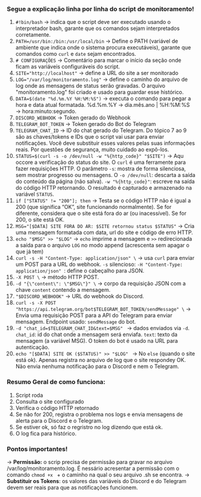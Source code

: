 ### Segue a explicação linha por linha do script de monitoramento!
1. ```#!bin/bash``` -> indica que o script deve ser executado usando o interpretador bash, garante que os comandos sejam interpretados corretamente.
2. ```PATH=/usr/bin:/bin:/usr/local/bin``` -> Define o PATH (variável de ambiente que indica onde o sistema procura executáveis), garante que comandos como ```curl``` e ```date``` sejam encontrados.
3. ```# CONFIGURAÇÕES``` -> Comentário para marcar o início da seção onde ficam as variáveis configuráveis do script.
4. ```SITE="http://localhost"``` -> define a URL do site a ser monitorado
5. ```LOG="/var/log/monitoramento.log"``` -> define o caminho do arquivo de log onde as mensagens de status serão gravadas. O arquivo "monitoramento.log" foi criado e usado para guardar esse histórico.
6. ```DATA=$(date "%d.%m.%Y %H:%M:%S")``` -> executa o comando para pegar a hora e data atual formatada. %d.%m.%Y → dia.mês.ano | %H:%M:%S → hora:minuto:segundo.
7. ```DISCORD_WEBHOOK``` -> Token gerado do Webhook
8. ```TELEGRAM_BOT_TOKEN``` -> Token gerado do Bot do Telegram
9. ```TELEGRAM_CHAT_ID``` -> ID do chat gerado do Telegram. Do tópico 7 ao 9 são as chaves/tokens e IDs que o script vai usar para enviar notificações. Você deve substituir esses valores pelas suas informações reais. Por questões de segurança, muito cuidado ao expô-los.
10. ```STATUS=$(curl -s -o /dev/null -w "%{http_code}" "$SITE")``` -> Aqu occore a verificação do status do site. O ```curl``` é uma ferramente para fazer requisições HTTP. O parâmetro ```-s```: mostra de forma silenciosa, sem mostrar progresso ou mensagens. O ```-o /dev/null```: descarta a saída do conteúdo da página (não salva). ```-w "%{http_code}"```: escreve na saída do código HTTP retornando. O resultado é capturado e armazenado na variável ```STATUS```.
11. ```if ["STATUS" != "200"]; then``` -> Testa se o código HTTP não é igual a 200 (que significa “OK”, site funcionando normalmente). Se for diferente, considera que o site está fora do ar (ou inacessível). Se for 200, o site está OK.
  12. ```MSG="[$DATA] SITE FORA DO AR: $SITE retornou status $STATUS"``` -> Cria uma mensagem formatada com data, url do site e código de erro HTTP.
  13. ```echo "$MSG" >> "$LOG"``` -> ```echo``` imprime a mensagem e ```>>``` redirecionada a saída para o arquivo ```LOG``` no modo append (acrescenta sem apagar o que já tem)
  14. ```curl -s -H "Content-Type: application/json" \``` -> usa ```curl``` para enviar um POST para a URL do webhook. ```-s``` silencioso: ```-H "Content-Type: application/json" ```: define o cabeçalho para JSON.
  15. ```-X POST \``` -> método HTTP POST.
  16. ```-d "{\"content\": \"$MSG\"}" \``` -> corpo da requisição JSON com a chave ```content``` contendo a mensagem.
  17. ```"$DISCORD_WEBHOOK"``` -> URL do webhook do Discord.
  18. ```curl -s -X POST "https://api.telegram.org/bot$TELEGRAM_BOT_TOKEN/sendMessage" \``` -> Envia uma requisição POST para a API do Telegram para enviar mensagem. Endpoint usado: ```sendMessage``` do bot.
  19. ```-d "chat_id=$TELEGRAM_CHAT_ID&text=$MSG" ``` -> dados enviados via ```-d```. ```chat_id```: id do chat onde a mensagem será enviafa. ```text```: texto da mensagem (a variável MSG). O token do bot é usado na URL para autenticação.
  20. ```echo "[$DATA] SITE OK ($STATUS)" >> "$LOG" ``` -> No ```else``` (quando o site está ok). Apenas registra no arquivo de log que o site respondey OK. Não envia nenhuma notificação para o Discord e nem o Telegram.

### Resumo Geral de como funciona:
1. Script roda
2. Consulta o site configurado
3. Verifica o código HTTP retornado
4. Se não for 200, registra o problema nos logs e envia mensagens de alerta para o Discord e o Telegram.
5. Se estiver ok, só faz o regristro no log dizendo que está ok.
6. O log fica para histórico.

### Pontos importantes!
-> **Permissão:** o scrip precisa de permissão para gravar no arquivo /var/log/monitoramento.log. É nessário acresentar a permissão com o comando ```chmod +x ``` + o caminho na qual o seu arquivo .sh se encontra.
-> **Substituir os Tokens**: os valores das variáveis do Discord e do Telegram devem ser reais para que as notificações funcionem.

